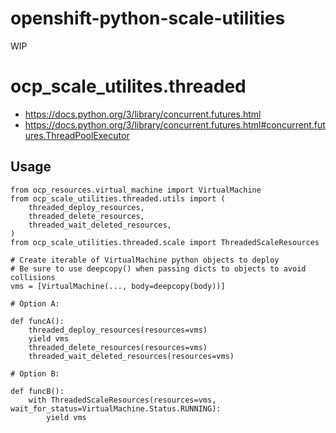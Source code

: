 # openshift-python-scale-utilities

WIP

# ocp_scale_utilites.threaded
* https://docs.python.org/3/library/concurrent.futures.html
* https://docs.python.org/3/library/concurrent.futures.html#concurrent.futures.ThreadPoolExecutor


## Usage
```
from ocp_resources.virtual_machine import VirtualMachine
from ocp_scale_utilities.threaded.utils import (
    threaded_deploy_resources,
    threaded_delete_resources,
    threaded_wait_deleted_resources,
)
from ocp_scale_utilities.threaded.scale import ThreadedScaleResources

# Create iterable of VirtualMachine python objects to deploy
# Be sure to use deepcopy() when passing dicts to objects to avoid collisions
vms = [VirtualMachine(..., body=deepcopy(body))]

# Option A:

def funcA():
    threaded_deploy_resources(resources=vms)
    yield vms
    threaded_delete_resources(resources=vms)
    threaded_wait_deleted_resources(resources=vms)

# Option B:

def funcB():
    with ThreadedScaleResources(resources=vms, wait_for_status=VirtualMachine.Status.RUNNING):
        yield vms
```

